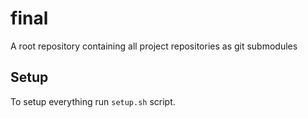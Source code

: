 # final
A root repository containing all project repositories as git submodules

## Setup
To setup everything run `setup.sh` script.
